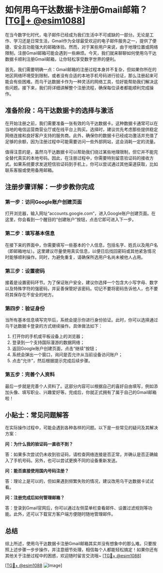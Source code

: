 # 如何用乌干达数据卡注册Gmail邮箱？[[TG💪+ @esim1088](https://t.me/s/esim1088)]

在当今数字化时代，电子邮件已经成为我们生活中不可或缺的一部分。无论是工作、学习还是日常生活，Gmail作为全球最受欢迎的电子邮件服务之一，提供了便捷、安全且功能强大的邮箱体验。然而，对于某些用户来说，由于地理位置或网络限制，注册Gmail邮箱可能会遇到一些麻烦。今天，我们就来聊聊如何使用乌干达数据卡顺利注册Gmail邮箱，让你轻松享受数字世界的便利。

首先，我们需要明确一点：Gmail邮箱的注册过程本身并不复杂，但如果你所在的地区网络环境受到限制，或者没有合适的本地手机号码进行验证，那么注册起来可能会有些困难。而乌干达数据卡作为一种灵活的网络工具，恰好能帮助我们解决这些问题。接下来，我们将详细讲解整个注册流程，确保每位读者都能顺利完成操作。

## 准备阶段：乌干达数据卡的选择与激活

在开始注册之前，我们需要准备一张有效的乌干达数据卡。这种数据卡通常可以在当地的电信运营商营业厅或在线平台上购买。选择时，建议优先考虑那些提供稳定网络连接和良好客户支持的服务商。此外，确保你的数据卡已经成功激活并充值了足够的余额，因为注册过程中可能需要访问一些外部网站，这会消耗一定的流量。

值得注意的是，虽然乌干达数据卡可以帮助我们绕过某些地理限制，但它并不能完全替代真实的本地号码。因此，在注册过程中，你需要特别留意验证码的接收方式。如果系统要求发送短信验证码到手机上，你可以尝试通过其他渠道获取，比如联系客服或使用备用邮箱。

## 注册步骤详解：一步步教你完成

### 第一步：访问Google账户创建页面

打开浏览器，输入网址“accounts.google.com”，进入Google账户创建页面。在这里，你会看到一个醒目的“创建账户”按钮，点击它即可进入下一步。

### 第二步：填写基本信息

在接下来的界面中，你需要填写一些基本的个人信息，包括名字、姓氏以及用户名（即邮箱地址）。这里建议尽量使用真实信息，以便日后找回密码或其他紧急情况时能够顺利操作。同时，为避免重复，请确保所选用户名尚未被他人占用。

### 第三步：设置密码

接着是设置密码环节。为了保证账户安全，建议你选择一个包含大小写字母、数字以及特殊字符的强密码，并妥善保管好该密码。切记不要将密码告诉他人，也不要将其保存在不安全的地方。

### 第四步：验证身份

当所有基本信息填写完毕后，系统会提示你进行身份验证。此时，你可以选择通过乌干达数据卡登录的方式继续操作。具体做法如下：

1. 打开你的手机或平板设备上的浏览器；
2. 登录到一个支持国际漫游的数据网络；
3. 返回Google账户创建页面，点击“继续”按钮；
4. 系统会弹出一个窗口，询问是否允许从当前设备访问账户；
5. 点击“允许”，然后根据提示完成后续步骤。

### 第五步：完善个人资料

最后一步就是完善个人资料了。这部分内容可以根据自己的喜好自由填写，例如添加头像、填写职业、兴趣爱好等。完成后，你就正式拥有了属于自己的Gmail邮箱啦！

## 小贴士：常见问题解答

在实际操作过程中，可能会遇到各种各样的问题。以下是一些常见的疑问及其解决方案：

**问：为什么我的验证码一直收不到？**

答：如果多次尝试仍未收到验证码，请检查网络连接是否正常，并确认是否正确输入了手机号码。另外，也可以尝试更换不同的设备重新发送。

**问：能否直接使用国内号码注册？**

答：理论上是可以的，但如果遇到频繁失败的情况，建议改用乌干达数据卡试试看。

**问：注册完成后如何管理邮箱？**

答：登录到Gmail官网后，你可以通过左侧菜单栏查看邮件、设置过滤规则等功能。此外，还可以下载官方客户端方便随时随地管理邮件。

## 总结

综上所述，使用乌干达数据卡注册Gmail邮箱其实并没有想象中的那么难。只要按照上述步骤一步步操作，并注意细节处理，相信每个人都能轻松搞定！如果你还有其他关于注册过程中的困惑，欢迎随时留言交流哦~ [[TG💪+ @esim1088](https://t.me/s/esim1088)]

[[TG💪+ @esim1088](https://t.me/s/esim1088) ![Image](https://i.postimg.cc/4NQfJmqS/Snipaste-2025-05-13-00-14-12.png)]